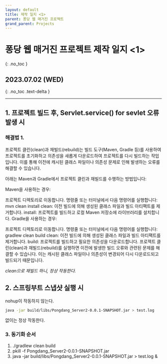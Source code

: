 ```yaml
---
layout: default
title: 제작 일지 <1>
parent: 퐁당 웹 매거진 프로젝트
grand_parent: Projects
---
```


# 퐁당 웹 매거진 프로젝트 제작 일지 <1>
{: .no_toc }

## 2023.07.02 (WED)
{: .no_toc .text-delta }

---

## 1. 프로젝트 빌드 후, Servlet.service() for sevlet 오류 발생 시

### 해결법 1.

프로젝트 클린(clean)과 재빌드(rebuild)는 빌드 도구(Maven, Gradle 등)를 사용하여 프로젝트를 초기화하고 의존성을 새롭게 다운로드하여 프로젝트를 다시 빌드하는 작업입니다. 이를 통해 이전에 캐시된 클래스 파일이나 의존성 문제로 인해 발생하는 오류를 해결할 수 있습니다.

아래는 Maven과 Gradle에서 프로젝트 클린과 재빌드를 수행하는 방법입니다:

Maven을 사용하는 경우:

프로젝트 디렉토리로 이동합니다.
명령줄 또는 터미널에서 다음 명령어를 실행합니다: mvn clean install
clean: 이전 빌드에 의해 생성된 클래스 파일과 빌드 아티팩트를 제거합니다.
install: 프로젝트를 빌드하고 로컬 Maven 저장소에 라이브러리를 설치합니다.
Gradle을 사용하는 경우:

프로젝트 디렉토리로 이동합니다.
명령줄 또는 터미널에서 다음 명령어를 실행합니다: gradlew clean build
clean: 이전 빌드에 의해 생성된 클래스 파일과 빌드 아티팩트를 제거합니다.
build: 프로젝트를 빌드하고 필요한 의존성을 다운로드합니다.
프로젝트 클린(clean)과 재빌드(rebuild)를 실행하면 이전에 발생한 빌드 오류와 관련된 문제를 해결할 수 있습니다. 이는 캐시된 클래스 파일이나 의존성이 변경되어 다시 다운로드되고 빌드되기 때문입니다.

_clean으로 재빌드 하니, 정상 작동한다._

## 2. 스프링부트 스냅샷 실행 시

nohup이 작동하지 않는다.

```bash
java -jar build/libs/Pongdang_Server2-0.0.1-SNAPSHOT.jar > test.log
```
없이는 정상 작동한다.

### 3. 동기화 순서

1. ./gradlew clean build
2. pkill -f Pongdang_Server2-0.0.1-SNAPSHOT.jar
3. java -jar build/libs/Pongdang_Server2-0.0.1-SNAPSHOT.jar > test.log &